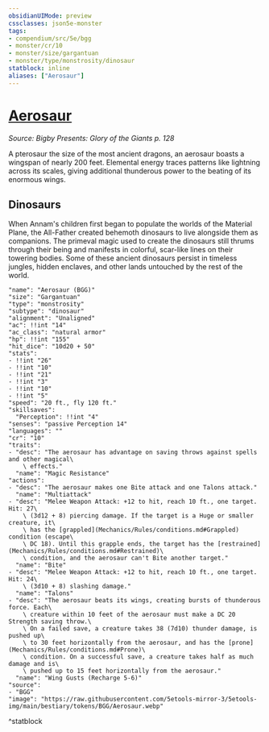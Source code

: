 ```yaml
---
obsidianUIMode: preview
cssclasses: json5e-monster
tags:
- compendium/src/5e/bgg
- monster/cr/10
- monster/size/gargantuan
- monster/type/monstrosity/dinosaur
statblock: inline
aliases: ["Aerosaur"]
---
```

# [Aerosaur](Mechanics\bestiary\monstrosity/aerosaur-bgg.md)
*Source: Bigby Presents: Glory of the Giants p. 128*  

A pterosaur the size of the most ancient dragons, an aerosaur boasts a wingspan of nearly 200 feet. Elemental energy traces patterns like lightning across its scales, giving additional thunderous power to the beating of its enormous wings.

## Dinosaurs

When Annam's children first began to populate the worlds of the Material Plane, the All-Father created behemoth dinosaurs to live alongside them as companions. The primeval magic used to create the dinosaurs still thrums through their being and manifests in colorful, scar-like lines on their towering bodies. Some of these ancient dinosaurs persist in timeless jungles, hidden enclaves, and other lands untouched by the rest of the world.

```statblock
"name": "Aerosaur (BGG)"
"size": "Gargantuan"
"type": "monstrosity"
"subtype": "dinosaur"
"alignment": "Unaligned"
"ac": !!int "14"
"ac_class": "natural armor"
"hp": !!int "155"
"hit_dice": "10d20 + 50"
"stats":
- !!int "26"
- !!int "10"
- !!int "21"
- !!int "3"
- !!int "10"
- !!int "5"
"speed": "20 ft., fly 120 ft."
"skillsaves":
  "Perception": !!int "4"
"senses": "passive Perception 14"
"languages": ""
"cr": "10"
"traits":
- "desc": "The aerosaur has advantage on saving throws against spells and other magical\
    \ effects."
  "name": "Magic Resistance"
"actions":
- "desc": "The aerosaur makes one Bite attack and one Talons attack."
  "name": "Multiattack"
- "desc": "Melee Weapon Attack: +12 to hit, reach 10 ft., one target. Hit: 27\
    \ (3d12 + 8) piercing damage. If the target is a Huge or smaller creature, it\
    \ has the [grappled](Mechanics/Rules/conditions.md#Grappled) condition (escape\
    \ DC 18). Until this grapple ends, the target has the [restrained](Mechanics/Rules/conditions.md#Restrained)\
    \ condition, and the aerosaur can't Bite another target."
  "name": "Bite"
- "desc": "Melee Weapon Attack: +12 to hit, reach 10 ft., one target. Hit: 24\
    \ (3d10 + 8) slashing damage."
  "name": "Talons"
- "desc": "The aerosaur beats its wings, creating bursts of thunderous force. Each\
    \ creature within 10 feet of the aerosaur must make a DC 20 Strength saving throw.\
    \ On a failed save, a creature takes 38 (7d10) thunder damage, is pushed up\
    \ to 30 feet horizontally from the aerosaur, and has the [prone](Mechanics/Rules/conditions.md#Prone)\
    \ condition. On a successful save, a creature takes half as much damage and is\
    \ pushed up to 15 feet horizontally from the aerosaur."
  "name": "Wing Gusts (Recharge 5-6)"
"source":
- "BGG"
"image": "https://raw.githubusercontent.com/5etools-mirror-3/5etools-img/main/bestiary/tokens/BGG/Aerosaur.webp"
```
^statblock